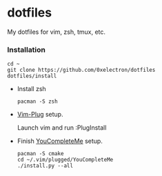 # dotfiles
My dotfiles for vim, zsh, tmux, etc.

### Installation
```
cd ~
git clone https://github.com/0xelectron/dotfiles
dotfiles/install
```
* Install zsh
    ```
    pacman -S zsh
    ```

* [Vim-Plug](https://github.com/junegunn/vim-plug) setup.

    Launch vim and run :PlugInstall

* Finish [YouCompleteMe](https://github.com/Valloric/YouCompleteMe) setup.
    ```
    pacman -S cmake
    cd ~/.vim/plugged/YouCompleteMe
    ./install.py --all
    ```


